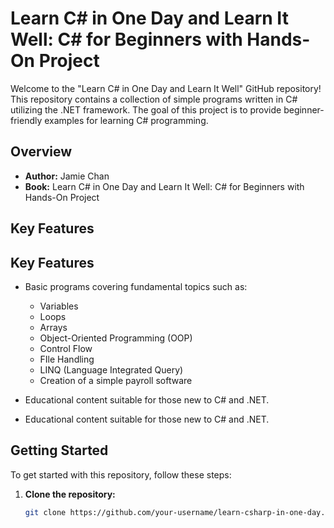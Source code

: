 # Learn C# in One Day and Learn It Well: C# for Beginners with Hands-On Project

Welcome to the "Learn C# in One Day and Learn It Well" GitHub repository! This repository contains a collection of simple programs written in C# utilizing the .NET framework. The goal of this project is to provide beginner-friendly examples for learning C# programming.

## Overview

- **Author:** Jamie Chan
- **Book:** Learn C# in One Day and Learn It Well: C# for Beginners with Hands-On Project

## Key Features

## Key Features

- Basic programs covering fundamental topics such as:
  - Variables
  - Loops
  - Arrays
  - Object-Oriented Programming (OOP)
  - Control Flow
  - FIle Handling
  - LINQ (Language Integrated Query)
  - Creation of a simple payroll software

- Educational content suitable for those new to C# and .NET.

- Educational content suitable for those new to C# and .NET.

## Getting Started

To get started with this repository, follow these steps:

1. **Clone the repository:**
   ```bash
   git clone https://github.com/your-username/learn-csharp-in-one-day.git
